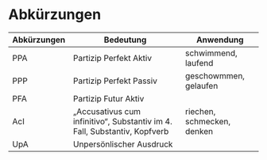 # Abkürzungen
|Abkürzungen|Bedeutung|Anwendung|
|-|-|-|
|PPA|Partizip Perfekt Aktiv|schwimmend, laufend|
|PPP|Partizip Perfekt Passiv|geschowmmen, gelaufen|
|PFA|Partizip Futur Aktiv|
|AcI|„Accusativus cum infinitivo“, Substantiv im 4. Fall, Substantiv, Kopfverb|riechen, schmecken, denken|
|UpA|Unpersönlischer Ausdruck|